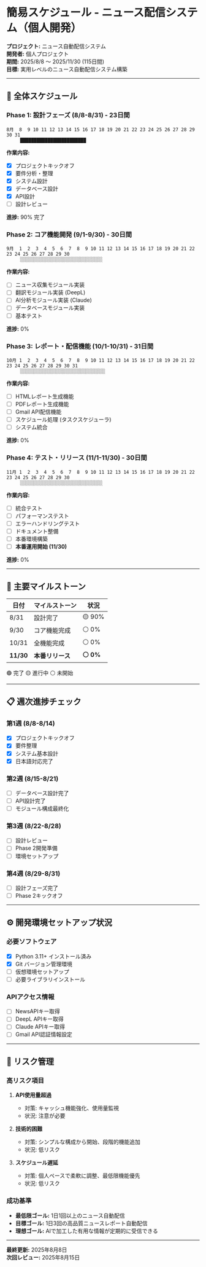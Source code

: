 # 簡易スケジュール - ニュース配信システム（個人開発）

**プロジェクト:** ニュース自動配信システム  
**開発者:** 個人プロジェクト  
**期間:** 2025/8/8 〜 2025/11/30 (115日間)  
**目標:** 実用レベルのニュース自動配信システム構築

---

## 📅 全体スケジュール

### Phase 1: 設計フェーズ (8/8-8/31) - 23日間
```
8月  8  9 10 11 12 13 14 15 16 17 18 19 20 21 22 23 24 25 26 27 28 29 30 31
     ████████████████████████
```
**作業内容:**
- [x] プロジェクトキックオフ
- [x] 要件分析・整理
- [x] システム設計
- [x] データベース設計
- [x] API設計
- [ ] 設計レビュー

**進捗:** 90% 完了

### Phase 2: コア機能開発 (9/1-9/30) - 30日間
```
9月  1  2  3  4  5  6  7  8  9 10 11 12 13 14 15 16 17 18 19 20 21 22 23 24 25 26 27 28 29 30
     ░░░░░░░░░░░░░░░░░░░░░░░░░░░░░░
```
**作業内容:**
- [ ] ニュース収集モジュール実装
- [ ] 翻訳モジュール実装 (DeepL)
- [ ] AI分析モジュール実装 (Claude)
- [ ] データベースモジュール実装
- [ ] 基本テスト

**進捗:** 0%

### Phase 3: レポート・配信機能 (10/1-10/31) - 31日間
```
10月 1  2  3  4  5  6  7  8  9 10 11 12 13 14 15 16 17 18 19 20 21 22 23 24 25 26 27 28 29 30 31
     ░░░░░░░░░░░░░░░░░░░░░░░░░░░░░░░
```
**作業内容:**
- [ ] HTMLレポート生成機能
- [ ] PDFレポート生成機能
- [ ] Gmail API配信機能
- [ ] スケジュール処理 (タスクスケジューラ)
- [ ] システム統合

**進捗:** 0%

### Phase 4: テスト・リリース (11/1-11/30) - 30日間
```
11月 1  2  3  4  5  6  7  8  9 10 11 12 13 14 15 16 17 18 19 20 21 22 23 24 25 26 27 28 29 30
     ░░░░░░░░░░░░░░░░░░░░░░░░░░░░░░
```
**作業内容:**
- [ ] 統合テスト
- [ ] パフォーマンステスト
- [ ] エラーハンドリングテスト
- [ ] ドキュメント整備
- [ ] 本番環境構築
- [ ] **本番運用開始 (11/30)**

**進捗:** 0%

---

## 🎯 主要マイルストーン

| 日付 | マイルストーン | 状況 |
|------|------------|------|
| 8/31 | 設計完了 | 🟡 90% |
| 9/30 | コア機能完成 | ⚪ 0% |
| 10/31 | 全機能完成 | ⚪ 0% |
| **11/30** | **本番リリース** | **⚪ 0%** |

🟢 完了  🟡 進行中  ⚪ 未開始

---

## 📋 週次進捗チェック

### 第1週 (8/8-8/14)
- [x] プロジェクトキックオフ
- [x] 要件整理
- [x] システム基本設計
- [x] 日本語対応完了

### 第2週 (8/15-8/21)
- [ ] データベース設計完了
- [ ] API設計完了
- [ ] モジュール構成最終化

### 第3週 (8/22-8/28)
- [ ] 設計レビュー
- [ ] Phase 2開発準備
- [ ] 環境セットアップ

### 第4週 (8/29-8/31)
- [ ] 設計フェーズ完了
- [ ] Phase 2キックオフ

---

## ⚙️ 開発環境セットアップ状況

### 必要ソフトウェア
- [x] Python 3.11+ インストール済み
- [x] Git バージョン管理環境
- [ ] 仮想環境セットアップ
- [ ] 必要ライブラリインストール

### APIアクセス情報
- [ ] NewsAPIキー取得
- [ ] DeepL APIキー取得
- [ ] Claude APIキー取得
- [ ] Gmail API認証情報設定

---

## 🚨 リスク管理

### 高リスク項目
1. **API使用量超過**
   - 対策: キャッシュ機能強化、使用量監視
   - 状況: 注意が必要

2. **技術的困難**
   - 対策: シンプルな構成から開始、段階的機能追加
   - 状況: 低リスク

3. **スケジュール遅延**
   - 対策: 個人ペースで柔軟に調整、最低限機能優先
   - 状況: 低リスク

### 成功基準
- **最低限ゴール:** 1日1回以上のニュース自動配信
- **目標ゴール:** 1日3回の高品質ニュースレポート自動配信
- **理想ゴール:** AIで加工した有用な情報が定期的に受信できる

---

**最終更新:** 2025年8月8日  
**次回レビュー:** 2025年8月15日